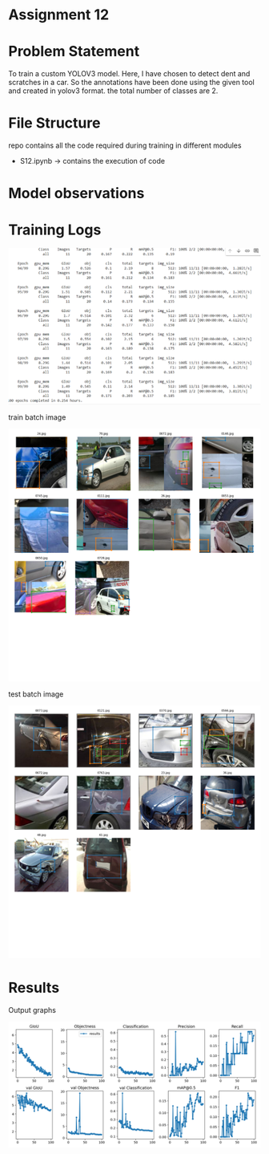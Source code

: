 # Assignment 12

# Problem Statement
To train a custom YOLOV3 model. Here, I have chosen to detect dent and scratches in a car. So the annotations have been done using the given tool and created in yolov3 format.
the total number of classes are 2.

# File Structure

repo contains all the code required during training in different modules
   - S12.ipynb -> contains the execution of code 


# Model observations
 
# Training Logs

<p align="center">
    <img src="images/log.PNG" alt="centered image" />
</p>

train batch image
<p align="center">
    <img src="images/train_batch0.png" alt="centered image" />
</p>

test batch image
<p align="center">
    <img src="images/test_batch0.png" alt="centered image" />
</p>
       

# Results
Output graphs
<p align="center">
    <img src="images/results.png" alt="centered image" />
</p>


